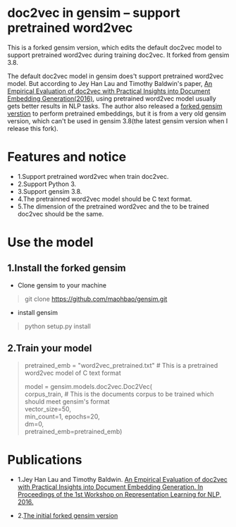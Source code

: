 doc2vec in gensim – support pretrained word2vec
==================================

This is a forked gensim version, which edits the default doc2vec model to support pretrained word2vec during training doc2vec. It forked from gensim 3.8.

The default doc2vec model in gensim does't support pretrained word2vec model. But according to Jey Han Lau and Timothy Baldwin's paper, [An Empirical Evaluation of doc2vec with Practical Insights into Document Embedding Generation(2016)](https://arxiv.org/abs/1607.05368), using pretrained word2vec model usually gets better results in NLP tasks. The author also released a [forked gensim verstion](https://github.com/jhlau/gensim) to perform pretrained embeddings, but it is from a very old gensim version, which can't be used in gensim 3.8(the latest gensim version when I release this fork).






Features and notice
=============
* 1.Support pretrained word2vec when train doc2vec.
* 2.Support Python 3.
* 3.Support gensim 3.8.
* 4.The pretrainned word2vec model should be C text format.
* 5.The dimension of the pretrained word2vec and the to be trained doc2vec should be the same.






Use the model
=============

1.Install the forked gensim
---------------------------

* Clone gensim to your machine
> git clone https://github.com/maohbao/gensim.git

* install gensim
> python setup.py install


2.Train your model 
---------------------------

> pretrained_emb = "word2vec_pretrained.txt"  # This is a pretrained word2vec model of C text format
> 
> model = gensim.models.doc2vec.Doc2Vec(  
                                       corpus_train,  # This is the documents corpus to be trained which should meet gensim's format  
                                       vector_size=50,  
                                       min_count=1, epochs=20,  
                                       dm=0,  
                                       pretrained_emb=pretrained_emb)   






Publications
=============

* 1.Jey Han Lau and Timothy Baldwin. [An Empirical Evaluation of doc2vec with Practical Insights into Document Embedding Generation. In Proceedings of the 1st Workshop on Representation Learning for NLP, 2016.](https://arxiv.org/abs/1607.05368)

* 2.[The initial forked gensim version](https://github.com/jhlau/gensim)
